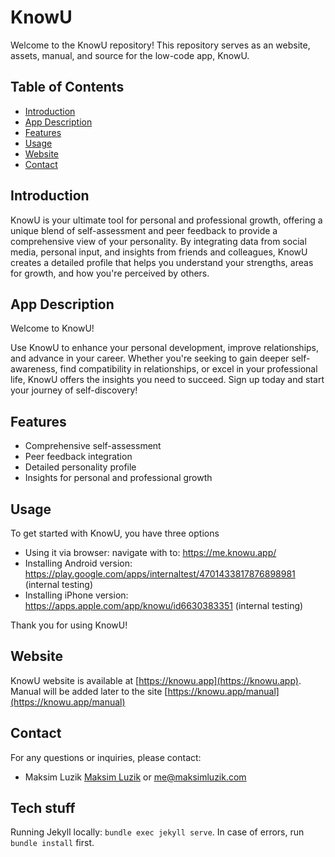 # KnowU

Welcome to the KnowU repository! This repository serves as an website, assets, manual, and source for the low-code app, KnowU.

## Table of Contents

- [Introduction](#introduction)
- [App Description](#app-description)
- [Features](#features)
- [Usage](#usage)
- [Website](#website)
- [Contact](#contact)

## Introduction

KnowU is your ultimate tool for personal and professional growth, offering a unique blend of self-assessment and peer feedback to provide a comprehensive view of your personality. By integrating data from social media, personal input, and insights from friends and colleagues, KnowU creates a detailed profile that helps you understand your strengths, areas for growth, and how you're perceived by others.

## App Description

Welcome to KnowU!

Use KnowU to enhance your personal development, improve relationships, and advance in your career. Whether you're seeking to gain deeper self-awareness, find compatibility in relationships, or excel in your professional life, KnowU offers the insights you need to succeed. Sign up today and start your journey of self-discovery!

## Features

- Comprehensive self-assessment
- Peer feedback integration
- Detailed personality profile
- Insights for personal and professional growth

## Usage

To get started with KnowU, you have three options

* Using it via browser: navigate with to: https://me.knowu.app/
* Installing Android version: https://play.google.com/apps/internaltest/4701433817876898981 (internal testing)
* Installing iPhone version: https://apps.apple.com/app/knowu/id6630383351 (internal testing)

Thank you for using KnowU!

## Website

KnowU website is available at [https://knowu.app](https://knowu.app). Manual will be added later to the site [https://knowu.app/manual](https://knowu.app/manual)

## Contact

For any questions or inquiries, please contact:

* Maksim Luzik [Maksim Luzik](https://www.maksimluzik.com) or [me@maksimluzik.com](mailto:me@maksimluzik.com)

## Tech stuff

Running Jekyll locally: `bundle exec jekyll serve`. In case of errors, run `bundle install` first.
